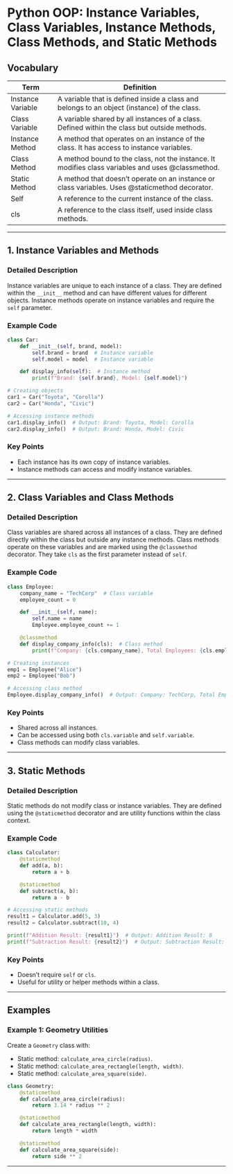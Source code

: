 
# Python OOP: Instance Variables, Class Variables, Instance Methods, Class Methods, and Static Methods

## Vocabulary

| Term              | Definition                                                                                   |
|-------------------|---------------------------------------------------------------------------------------------|
| Instance Variable | A variable that is defined inside a class and belongs to an object (instance) of the class.   |
| Class Variable    | A variable shared by all instances of a class. Defined within the class but outside methods.  |
| Instance Method   | A method that operates on an instance of the class. It has access to instance variables.      |
| Class Method      | A method bound to the class, not the instance. It modifies class variables and uses @classmethod. |
| Static Method     | A method that doesn’t operate on an instance or class variables. Uses @staticmethod decorator. |
| Self              | A reference to the current instance of the class.                                             |
| cls               | A reference to the class itself, used inside class methods.                                   |

---

## 1. Instance Variables and Methods

### Detailed Description
Instance variables are unique to each instance of a class. They are defined within the `__init__` method and can have different values for different objects. Instance methods operate on instance variables and require the `self` parameter.

### Example Code
```python
class Car:
    def __init__(self, brand, model):
        self.brand = brand  # Instance variable
        self.model = model  # Instance variable

    def display_info(self):  # Instance method
        print(f"Brand: {self.brand}, Model: {self.model}")

# Creating objects
car1 = Car("Toyota", "Corolla")
car2 = Car("Honda", "Civic")

# Accessing instance methods
car1.display_info()  # Output: Brand: Toyota, Model: Corolla
car2.display_info()  # Output: Brand: Honda, Model: Civic
```

### Key Points
- Each instance has its own copy of instance variables.
- Instance methods can access and modify instance variables.

---

## 2. Class Variables and Class Methods

### Detailed Description
Class variables are shared across all instances of a class. They are defined directly within the class but outside any instance methods. Class methods operate on these variables and are marked using the `@classmethod` decorator. They take `cls` as the first parameter instead of `self`.

### Example Code
```python
class Employee:
    company_name = "TechCorp"  # Class variable
    employee_count = 0

    def __init__(self, name):
        self.name = name
        Employee.employee_count += 1

    @classmethod
    def display_company_info(cls):  # Class method
        print(f"Company: {cls.company_name}, Total Employees: {cls.employee_count}")

# Creating instances
emp1 = Employee("Alice")
emp2 = Employee("Bob")

# Accessing class method
Employee.display_company_info()  # Output: Company: TechCorp, Total Employees: 2
```

### Key Points
- Shared across all instances.
- Can be accessed using both `cls.variable` and `self.variable`.
- Class methods can modify class variables.

---

## 3. Static Methods

### Detailed Description
Static methods do not modify class or instance variables. They are defined using the `@staticmethod` decorator and are utility functions within the class context.

### Example Code
```python
class Calculator:
    @staticmethod
    def add(a, b):
        return a + b

    @staticmethod
    def subtract(a, b):
        return a - b

# Accessing static methods
result1 = Calculator.add(5, 3)
result2 = Calculator.subtract(10, 4)

print(f"Addition Result: {result1}")  # Output: Addition Result: 8
print(f"Subtraction Result: {result2}")  # Output: Subtraction Result: 6
```

### Key Points
- Doesn’t require `self` or `cls`.
- Useful for utility or helper methods within a class.

---

## Examples

### Example 1: Geometry Utilities
Create a `Geometry` class with:
- Static method: `calculate_area_circle(radius)`.
- Static method: `calculate_area_rectangle(length, width)`.
- Static method: `calculate_area_square(side)`.
```python
class Geometry:
    @staticmethod
    def calculate_area_circle(radius):
        return 3.14 * radius ** 2

    @staticmethod
    def calculate_area_rectangle(length, width):
        return length * width

    @staticmethod
    def calculate_area_square(side):
        return side ** 2
```
---
